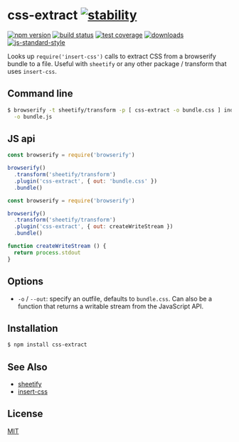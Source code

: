 # css-extract [![stability][0]][1]
[![npm version][2]][3] [![build status][4]][5] [![test coverage][6]][7]
[![downloads][8]][9] [![js-standard-style][10]][11]

Looks up `require('insert-css')` calls to extract CSS from a browserify bundle
to a file. Useful with `sheetify` or any other package / transform that uses
`insert-css`.

## Command line
```sh
$ browserify -t sheetify/transform -p [ css-extract -o bundle.css ] index.js \
  -o bundle.js
```

## JS api
```js
const browserify = require('browserify')

browserify()
  .transform('sheetify/transform')
  .plugin('css-extract', { out: 'bundle.css' })
  .bundle()
```

```js
const browserify = require('browserify')

browserify()
  .transform('sheetify/transform')
  .plugin('css-extract', { out: createWriteStream })
  .bundle()

function createWriteStream () {
  return process.stdout
}
```

## Options
- `-o` / `--out`: specify an outfile, defaults to `bundle.css`. Can also be a
  function that returns a writable stream from the JavaScript API.

## Installation
```sh
$ npm install css-extract
```

## See Also
- [sheetify](https://github.com/stackcss/sheetify)
- [insert-css](https://github.com/substack/insert-css)

## License
[MIT](https://tldrlegal.com/license/mit-license)

[0]: https://img.shields.io/badge/stability-experimental-orange.svg?style=flat-square
[1]: https://nodejs.org/api/documentation.html#documentation_stability_index
[2]: https://img.shields.io/npm/v/css-extract.svg?style=flat-square
[3]: https://npmjs.org/package/css-extract
[4]: https://img.shields.io/travis/stackcss/css-extract/master.svg?style=flat-square
[5]: https://travis-ci.org/stackcss/css-extract
[6]: https://img.shields.io/codecov/c/github/stackcss/css-extract/master.svg?style=flat-square
[7]: https://codecov.io/github/stackcss/css-extract
[8]: http://img.shields.io/npm/dm/css-extract.svg?style=flat-square
[9]: https://npmjs.org/package/css-extract
[10]: https://img.shields.io/badge/code%20style-standard-brightgreen.svg?style=flat-square
[11]: https://github.com/feross/standard

